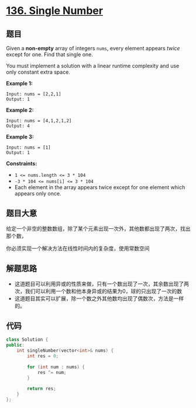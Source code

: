 # [136. Single Number](https://leetcode.com/problems/single-number/)

## 题目

Given a **non-empty** array of integers `nums`, every element appears *twice* except for one. Find that single one.

You must implement a solution with a linear runtime complexity and use only constant extra space.

 

**Example 1:**

```
Input: nums = [2,2,1]
Output: 1
```

**Example 2:**

```
Input: nums = [4,1,2,1,2]
Output: 4
```

**Example 3:**

```
Input: nums = [1]
Output: 1
```

 

**Constraints:**

- `1 <= nums.length <= 3 * 104`
- `-3 * 104 <= nums[i] <= 3 * 104`
- Each element in the array appears twice except for one element which appears only once.

## 题目大意

给定一个非空的整数数组，除了某个元素出现一次外，其他数都出现了两次，找出那个数，

你必须实现一个解决方法在线性时间内的复杂度，使用常数空间

## 解题思路

* 这道题目可以利用异或的性质来做，只有一个数出现了一次，其余数出现了两次，我们可以利用一个数和他本身异或的结果为0，球的只出现了一次的数
* 这道题目其实可以扩展，除一个数之外其他数均出现了偶数次，方法是一样的。

## 代码

````c++
class Solution {
public:
    int singleNumber(vector<int>& nums) {
        int res = 0;
        
        for (int num : nums) {
            res ^= num;
        }
        
        return res;
    }
};
````

